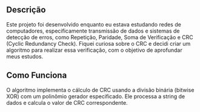 
## Descrição

Este projeto foi desenvolvido enquanto eu estava estudando redes de computadores, especificamente transmissão de dados e sistemas de detecção de erros, como Repetição, Paridade, Soma de Verificação e CRC (Cyclic Redundancy Check). Fiquei curiosa sobre o CRC e decidi criar um algoritmo para realizar essa verificação, com o objetivo de aprofundar meus estudos.

## Como Funciona

O algoritmo implementa o cálculo de CRC usando a divisão binária (bitwise XOR) com um polinômio gerador especificado. Ele processa a string de dados e calcula o valor de CRC correspondente.
